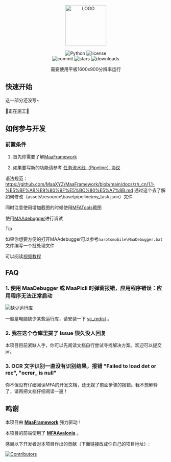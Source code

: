 <!-- markdownlint-disable MD033 MD041 -->
<p align="center">
  <img alt="LOGO" src="docs/cover.ico" width="128"  />
</p>

<p align="center">
  <img alt="Python" src="https://img.shields.io/badge/Python-3776AB?logo=python&logoColor=white">
  <!-- <img alt="platform" src="https://img.shields.io/badge/platform-Windows%20%7C%20Linux%20%7C%20macOS-blueviolet"> -->
  <img alt="license" src="https://img.shields.io/github/license/duorua/narutomobile">
  <br>
  <img alt="commit" src="https://img.shields.io/github/commit-activity/w/duorua/narutomobile">
  <img alt="stars" src="https://img.shields.io/github/stars/duorua/narutomobile?style=social">
  <img alt="downloads" src="https://img.shields.io/github/downloads/duorua/narutomobile/total?style=social">

  <!-- <a href="https://mirrorchyan.com/zh/projects?rid=M9A&source=m9agh-badge" target="_blank"><img alt="mirrorc" src="https://img.shields.io/badge/Mirror%E9%85%B1-%239af3f6?logo=countingworkspro&logoColor=4f46e5"></a> -->
</p>

<div align="center">
需要使用平板1600x900分辨率运行
</div>

## 快速开始

这一部分还没写~

🚧正在施工🚧

## 如何参与开发

### 前置条件

1. 首先你需要了解[MaaFramework](https://github.com/MaaXYZ/MaaFramework)

2. 如果要写新的功能请参考
[任务流水线（Pipeline）协议](https://github.com/MaaXYZ/MaaFramework/blob/main/docs/zh_cn/3.1-%E4%BB%BB%E5%8A%A1%E6%B5%81%E6%B0%B4%E7%BA%BF%E5%8D%8F%E8%AE%AE.md)

语法规范：
https://github.com/MaaXYZ/MaaFramework/blob/main/docs/zh_cn/1.1-%E5%BF%AB%E9%80%9F%E5%BC%80%E5%A7%8B.md
通过这个去了解如何修改（assets\resource\base\pipeline\my_task.json）文件

同时注意使用增加截图的时候使用[MFATools](https://github.com/SweetSmellFox/MFATools)截图

使用[MAAdebugger](https://github.com/MaaXYZ/MaaDebugger)进行调试

> [!TIP]
> 如果你想要方便的打开MAAdebugger可以参考`narotomobile\MaaDebugger.bat`文件编写一个批处理文件

可以阅读[视频教程](https://www.bilibili.com/video/BV1yr421E7MW/)

## FAQ

### 1. 使用 MaaDebugger 或 MaaPicli 时弹窗报错，应用程序错误：应用程序无法正常启动

![缺少运行库](https://github.com/user-attachments/assets/942df84b-f47d-4bb5-98b5-ab5d44bc7c2a)

一般是电脑缺少某些运行库，请安装一下 [vc_redist](https://aka.ms/vs/17/release/vc_redist.x64.exe) 。

### 2. 我在这个仓库里提了 Issue 很久没人回复

本项目目前紧缺人手，你可以先阅读文档自行尝试寻找解决方案。欢迎可以提交pr。

### 3. OCR 文字识别一直没有识别结果，报错 "Failed to load det or rec", "ocrer_ is null"

你不但没有仔细阅读MFA的开发文档，还无视了前面步骤的报错。我不想解释了，请再把文档仔细阅读一遍！

## 鸣谢

本项目由 **[MaaFramework](https://github.com/MaaXYZ/MaaFramework)** 强力驱动！

本项目的前端使用了 **[MFAAvalonia](https://github.com/SweetSmellFox/MFAAvalonia)** 。


感谢以下开发者对本项目作出的贡献（下面链接改成你自己的项目地址）:

[![Contributors](https://contrib.rocks/image?repo=MaaXYZ/duorua/narotomobile&max=1000)](https://github.com/duorua/narotomobile.git)
